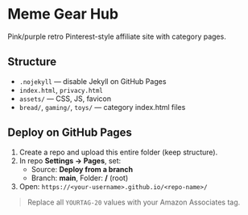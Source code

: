 # Meme Gear Hub
Pink/purple retro Pinterest-style affiliate site with category pages.

## Structure
- `.nojekyll` — disable Jekyll on GitHub Pages
- `index.html`, `privacy.html`
- `assets/` — CSS, JS, favicon
- `bread/`, `gaming/`, `toys/` — category index.html files

## Deploy on GitHub Pages
1. Create a repo and upload this entire folder (keep structure).
2. In repo **Settings → Pages**, set:
   - Source: **Deploy from a branch**
   - Branch: **main**, Folder: **/** (root)
3. Open: `https://<your-username>.github.io/<repo-name>/`

> Replace all `YOURTAG-20` values with your Amazon Associates tag.

